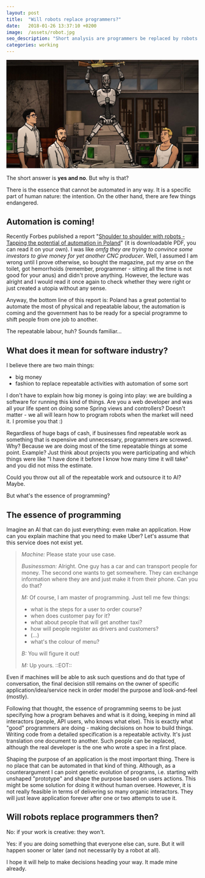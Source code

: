 ```yaml
---
layout: post
title:  "Will robots replace programmers?"
date:   2018-01-26 13:37:10 +0200 
image:  /assets/robot.jpg
seo_description: "Short analysis are programmers be replaced by robots soon"
categories: working
---
```

![Archer by Adam Reed ](/assets/robot.jpg)

The short answer is **yes and no**. But why is that?

There is the essence that cannot be automated in any way. It is a specific part
of human nature: the intention. On the other hand, there are few things
endangered.

<!-- more -->

## Automation is coming!

Recently Forbes published a report "[Shoulder to shoulder with robots -
Tapping the potential of automation in Poland][1]" (it is downloadable PDF, you
can read it on your own). I was like *omfg they are trying to convince some
investors to give money for yet another CNC producer*. Well, I assumed I am
wrong until I prove otherwise, so bought the magazine, put my arse on the
toilet, got hemorrhoids (remember, programmer - sitting all the time is not
good for your anus) and didn't prove anything. However, the lecture was alright
and I would read it once again to check whether they were right or just created
a utopia without any sense.

Anyway, the bottom line of this report is: Poland has a great potential to
automate the most of physical and repeatable labour, the automation is coming and
the government has to be ready for a special programme to shift people from one job
to another.

The repeatable labour, huh? Sounds familiar...

## What does it mean for software industry?

I believe there are two main things:

- big money
- fashion to replace repeatable activities with automation of some sort

I don't have to explain how big money is going into play: we are building a
software for running this kind of things. Are you a web developer and was all
your life spent on doing some Spring views and controllers? Doesn't matter - we
all will learn how to program robots when the market will need it. I promise you
that :)

Regardless of huge bags of cash, if businesses find repeatable work as
something that is expensive and unnecessary, programmers are screwed. Why?
Because we are doing most of the time repeatable things at some point. Example?
Just think about projects you were participating and which things were like "I
have done it before I know how many time it will take" and you did not miss the
estimate.

Could you throw out all of the repeatable work and outsource it to AI? Maybe.

But what's the essence of programming?

## The essence of programming

Imagine an AI that can do just everything: even make an application. How can you explain
machine that you need to make Uber? Let's assume that this service does not exist yet.

> *Machine:* Please state your use case.
>
> *Businessman:* Alright. One guy has a car and can transport people for money.
> The second one wants to get somewhere. They can exchange information where they
> are and just make it from their phone. Can you do that?  
> 
> *M:* Of course, I am master of programming. Just tell me few things:
>  - what is the steps for a user to order course?
>  - when does customer pay for it?
>  - what about people that will get another taxi?
>  - how will people register as drivers and customers?
>  - (...)
>  - what's the colour of menu?
> 
> *B:* You will figure it out!
>
> *M:* Up yours. ::EOT::

Even if machines will be able to ask such questions and do that type of
conversation, the final decision still remains on the owner of specific
application/idea/service neck in order model the purpose and look-and-feel
(mostly).

Following that thought, the essence of programming seems to be just specifying
how a program behaves and what is it doing, keeping in mind all interactors
(people, API users, who knows what else). This is exactly what "good"
programmers are doing - making decisions on how to build things. Writing code
from a detailed specification is a repeatable activity. It's just translation one
document to another. Such people can be replaced, although the real developer
is the one who wrote a spec in a first place.

Shaping the purpose of an application is the most important thing. There is no
place that can be automated in that kind of thing. Although, as a
counterargument I can point genetic evolution of programs, i.e. starting with
unshaped "prototype" and shape the purpose based on users actions. This might
be some solution for doing it without human oversee.  However, it is not
really feasible in terms of delivering so many organic interactors. They will
just leave application forever after one or two attempts to use it.

## Will robots replace programmers then?

No: if your work is creative: they won't.

Yes: if you are doing something that everyone else can, sure. But it will
happen sooner or later (and not necessarily by a robot at all).

I hope it will help to make decisions heading your way. It made mine already.

[1]: https://mckinsey.pl/wp-content/uploads/2018/05/Shoulder-to-shoulder-with-robots_McKinsey-report.pdf


